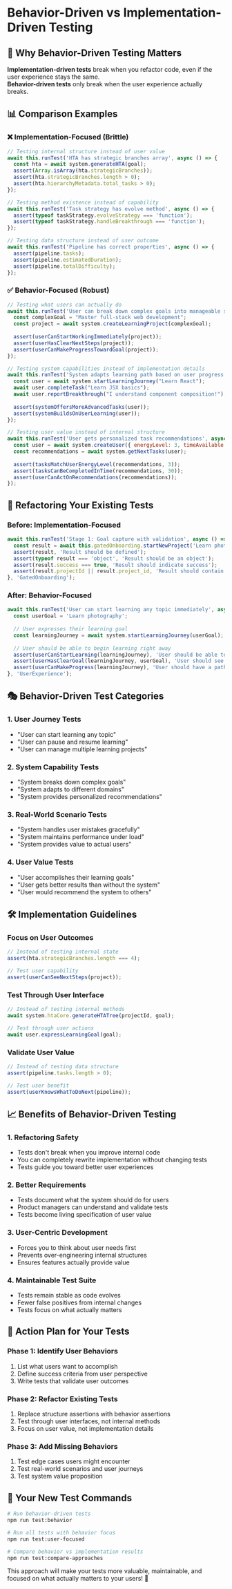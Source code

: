 # Behavior-Driven vs Implementation-Driven Testing

## 🎯 **Why Behavior-Driven Testing Matters**

**Implementation-driven tests** break when you refactor code, even if the user experience stays the same.  
**Behavior-driven tests** only break when the user experience actually breaks.

## 📊 **Comparison Examples**

### **❌ Implementation-Focused (Brittle)**

```javascript
// Testing internal structure instead of user value
await this.runTest('HTA has strategic branches array', async () => {
  const hta = await system.generateHTA(goal);
  assert(Array.isArray(hta.strategicBranches));
  assert(hta.strategicBranches.length > 0);
  assert(hta.hierarchyMetadata.total_tasks > 0);
});

// Testing method existence instead of capability
await this.runTest('Task strategy has evolve method', async () => {
  assert(typeof taskStrategy.evolveStrategy === 'function');
  assert(typeof taskStrategy.handleBreakthrough === 'function');
});

// Testing data structure instead of user outcome
await this.runTest('Pipeline has correct properties', async () => {
  assert(pipeline.tasks);
  assert(pipeline.estimatedDuration);
  assert(pipeline.totalDifficulty);
});
```

### **✅ Behavior-Focused (Robust)**

```javascript
// Testing what users can actually do
await this.runTest('User can break down complex goals into manageable steps', async () => {
  const complexGoal = "Master full-stack web development";
  const project = await system.createLearningProject(complexGoal);
  
  assert(userCanStartWorkingImmediately(project));
  assert(userHasClearNextSteps(project));
  assert(userCanMakeProgressTowardGoal(project));
});

// Testing system capabilities instead of implementation details
await this.runTest('System adapts learning path based on user progress', async () => {
  const user = await system.startLearningJourney("Learn React");
  await user.completeTask("Learn JSX basics");
  await user.reportBreakthrough("I understand component composition!");
  
  assert(systemOffersMoreAdvancedTasks(user));
  assert(systemBuildsOnUserLearning(user));
});

// Testing user value instead of internal structure
await this.runTest('User gets personalized task recommendations', async () => {
  const user = await system.createUser({ energyLevel: 3, timeAvailable: 30 });
  const recommendations = await system.getNextTasks(user);
  
  assert(tasksMatchUserEnergyLevel(recommendations, 3));
  assert(tasksCanBeCompletedInTime(recommendations, 30));
  assert(userCanActOnRecommendations(recommendations));
});
```

## 🔄 **Refactoring Your Existing Tests**

### **Before: Implementation-Focused**
```javascript
await this.runTest('Stage 1: Goal capture with validation', async () => {
  const result = await this.gatedOnboarding.startNewProject('Learn photography');
  assert(result, 'Result should be defined');
  assert(typeof result === 'object', 'Result should be an object');
  assert(result.success === true, 'Result should indicate success');
  assert(result.projectId || result.project_id, 'Result should contain project ID');
}, 'GatedOnboarding');
```

### **After: Behavior-Focused**
```javascript
await this.runTest('User can start learning any topic immediately', async () => {
  const userGoal = 'Learn photography';
  
  // User expresses their learning goal
  const learningJourney = await system.startLearningJourney(userGoal);
  
  // User should be able to begin learning right away
  assert(userCanStartLearning(learningJourney), 'User should be able to start learning immediately');
  assert(userHasClearGoal(learningJourney, userGoal), 'User should see their goal reflected in the system');
  assert(userCanMakeProgress(learningJourney), 'User should have a path forward');
}, 'UserExperience');
```

## 🎭 **Behavior-Driven Test Categories**

### **1. User Journey Tests**
- "User can start learning any topic"
- "User can pause and resume learning"
- "User can manage multiple learning projects"

### **2. System Capability Tests**
- "System breaks down complex goals"
- "System adapts to different domains"
- "System provides personalized recommendations"

### **3. Real-World Scenario Tests**
- "System handles user mistakes gracefully"
- "System maintains performance under load"
- "System provides value to actual users"

### **4. User Value Tests**
- "User accomplishes their learning goals"
- "User gets better results than without the system"
- "User would recommend the system to others"

## 🛠️ **Implementation Guidelines**

### **Focus on User Outcomes**
```javascript
// Instead of testing internal state
assert(hta.strategicBranches.length === 4);

// Test user capability
assert(userCanSeeNextSteps(project));
```

### **Test Through User Interface**
```javascript
// Instead of testing internal methods
await system.htaCore.generateHTATree(projectId, goal);

// Test through user actions
await user.expressLearningGoal(goal);
```

### **Validate User Value**
```javascript
// Instead of testing data structure
assert(pipeline.tasks.length > 0);

// Test user benefit
assert(userKnowsWhatToDoNext(pipeline));
```

## 📈 **Benefits of Behavior-Driven Testing**

### **1. Refactoring Safety**
- Tests don't break when you improve internal code
- You can completely rewrite implementation without changing tests
- Tests guide you toward better user experiences

### **2. Better Requirements**
- Tests document what the system should do for users
- Product managers can understand and validate tests
- Tests become living specification of user value

### **3. User-Centric Development**
- Forces you to think about user needs first
- Prevents over-engineering internal structures
- Ensures features actually provide value

### **4. Maintainable Test Suite**
- Tests remain stable as code evolves
- Fewer false positives from internal changes
- Tests focus on what actually matters

## 🎯 **Action Plan for Your Tests**

### **Phase 1: Identify User Behaviors**
1. List what users want to accomplish
2. Define success criteria from user perspective
3. Write tests that validate user outcomes

### **Phase 2: Refactor Existing Tests**
1. Replace structure assertions with behavior assertions
2. Test through user interfaces, not internal methods
3. Focus on user value, not implementation details

### **Phase 3: Add Missing Behaviors**
1. Test edge cases users might encounter
2. Test real-world scenarios and user journeys
3. Test system value proposition

## 🚀 **Your New Test Commands**

```bash
# Run behavior-driven tests
npm run test:behavior

# Run all tests with behavior focus
npm run test:user-focused

# Compare behavior vs implementation results
npm run test:compare-approaches
```

This approach will make your tests more valuable, maintainable, and focused on what actually matters to your users! 🎉